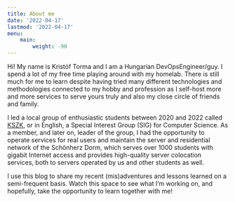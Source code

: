 ```yaml
---
title: About me
date: '2022-04-17'
lastmod: '2022-04-17'
menu:
    main: 
        weight: -90
---
```


Hi! My name is Kristóf Torma and I am a Hungarian DevOpsEngineer/guy. I spend a lot of my free time playing around with my homelab. There is still much for me to learn despite having tried many different technologies and methodologies connected to my hobby and profession as I self-host more and more services to serve yours truly and also my close circle of friends and family.

I led a local group of enthusiastic students between 2020 and 2022 called [KSZK](https://kszk.bme.hu/), or in English, a Special Interest Group (SIG) for Computer Science. As a member, and later on, leader of the group, I had the opportunity to operate services for real users and maintain the server and residential network of the Schönherz Dorm, which serves over 1000 students with gigabit Internet access and provides high-quality server colocation services, both to servers operated by us and other students as well.

I use this blog to share my recent (mis)adventures and lessons learned on a semi-frequent basis. Watch this space to see what I’m working on, and hopefully, take the opportunity to learn together with me!
